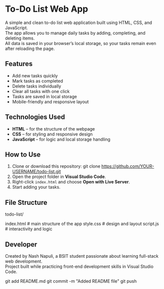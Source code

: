 # To-Do List Web App

A simple and clean to-do list web application built using HTML, CSS, and JavaScript.  
The app allows you to manage daily tasks by adding, completing, and deleting items.  
All data is saved in your browser’s local storage, so your tasks remain even after reloading the page.

## Features
- Add new tasks quickly  
- Mark tasks as completed  
- Delete tasks individually  
- Clear all tasks with one click  
- Tasks are saved in local storage  
- Mobile-friendly and responsive layout  

## Technologies Used
- **HTML** – for the structure of the webpage  
- **CSS** – for styling and responsive design  
- **JavaScript** – for logic and local storage handling  

## How to Use
1. Clone or download this repository: git clone https://github.com/YOUR-USERNAME/todo-list.git
2. Open the project folder in **Visual Studio Code**.  
3. Right-click `index.html` and choose **Open with Live Server**.  
4. Start adding your tasks.  

## File Structure
todo-list/

index.html # main structure of the app
style.css # design and layout
script.js # interactivity and logic

## Developer
Created by Nash Napuli, a BSIT student passionate about learning full-stack web development.  
Project built while practicing front-end development skills in Visual Studio Code.

git add README.md
git commit -m "Added README file"
git push
 

